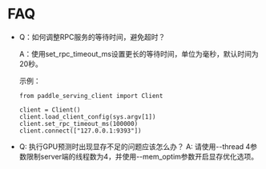 # FAQ

- Q：如何调整RPC服务的等待时间，避免超时？ 

  A：使用set_rpc_timeout_ms设置更长的等待时间，单位为毫秒，默认时间为20秒。
  
  示例：
  ```
  from paddle_serving_client import Client

  client = Client()
  client.load_client_config(sys.argv[1])
  client.set_rpc_timeout_ms(100000)
  client.connect(["127.0.0.1:9393"])
   ```

- Q: 执行GPU预测时出现显存不足的问题应该怎么办？
  A: 请使用--thread 4参数限制server端的线程数为4，并使用--mem_optim参数开启显存优化选项。
